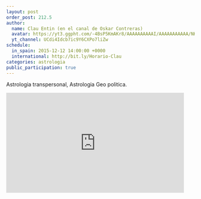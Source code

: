 ```yaml
---
layout: post
order_post: 212.5
author:
  name: Clau Entin (en el canal de Oskar Contreras)
  avatar: https://yt3.ggpht.com/-4BsP5KmAKr8/AAAAAAAAAAI/AAAAAAAAAAA/NHM1Tj81ipI/s88-c-k-no/photo.jpg
  yt_channel: UCdi4Idcb7ic9Y6CXPo7liZw
schedule:
  in_spain: 2015-12-12 14:00:00 +0000
  international: http://bit.ly/Horario-Clau
categories: astrologia
public_participation: true
---
```

Astrologia transpersonal, Astrologia Geo politica.

<iframe width="475" height="267" src="https://www.youtube.com/embed/J1CJCocstw0" frameborder="0" allowfullscreen></iframe>
